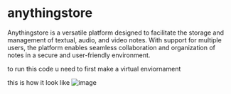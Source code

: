 # anythingstore
Anythingstore is a versatile platform designed to facilitate the storage and management of textual, audio, and video notes. With support for multiple users, the platform enables seamless collaboration and organization of notes in a secure and user-friendly environment.

to run this code u need to first make a virtual enviornament 

this is how it look like 
![image](https://github.com/vedantkona/anythingstore/assets/100839341/bfc25e2c-9e6f-4614-91b7-69e4e54f3a3d)

